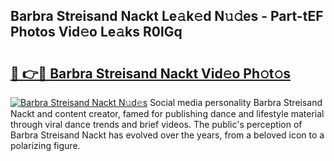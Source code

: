 ## Barbra Streisand Nackt Le𝚊k𝚎d N𝚞𝚍es - Part-tEF Photos Vid𝚎o Le𝚊ks R0lGq

# <h2><a href="http://fb0jgd4.evod.top/?m=Barbra+Streisand+Nackt">🔗 👉🔴 Barbra Streisand Nackt Vid𝚎o Ph𝚘t𝚘s</a></h2>

[![Barbra Streisand Nackt N𝚞d𝚎s](https://i.imgur.com/8V9OHl7.gif)](http://fb0jgd4.evod.top/?m=Barbra+Streisand+Nackt)
Social media personality Barbra Streisand Nackt and content creator, famed for publishing dance and lifestyle material through viral dance trends and brief videos. The public's perception of Barbra Streisand Nackt has evolved over the years, from a beloved icon to a polarizing figure. 
